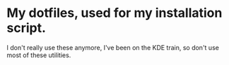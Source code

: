 # My dotfiles, used for my installation script.

I don't really use these anymore, I've been on the KDE train, so don't use most of these utilities.
